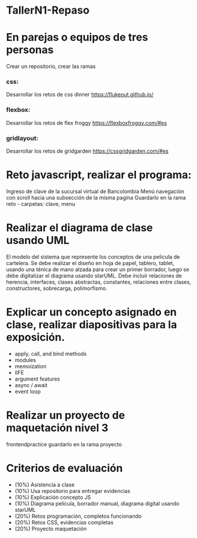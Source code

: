 # TallerN1-Repaso

# En parejas o equipos de tres personas
Crear un repositorio, crear las ramas
### css: 
Desarrollar los retos de css dinner https://flukeout.github.io/
### flexbox: 
Desarrollar los retos de flex froggy https://flexboxfroggy.com/#es
### gridlayout: 
Desarrollar los retos de gridgarden https://cssgridgarden.com/#es

# Reto javascript, realizar el programa:
Ingreso de clave de la sucursal virtual de Bancolombia
Menú navegación con scroll hacia una subsección de la misma pagina
Guardarlo en la rama reto - carpetas: clave, menu


# Realizar el diagrama de clase usando UML 
El modelo del sistema que represente los conceptos de una pelicula de cartelera. Se debe realizar el diseño en hoja de papel, tablero, tablet, usando una ténica de mano alzada para crear un primer borrador, luego se debe digitalizar el diagrama usando starUML. Debe incluir relaciones de herencia, interfaces, clases abstractas, constantes, relaciones entre clases, constructores, sobrecarga, polimorfismo.


# Explicar un concepto asignado en clase, realizar diapositivas para la exposición.

- apply, call, and bind methods
- modules
- memoization
- IIFE
- argument features
- async / await
- event loop

# Realizar un proyecto de maquetación nivel 3 
frontendpractice guardarlo en la rama proyecto


# Criterios de evaluación
- (10%) Asistencia a clase
- (10%) Usa repositorio para entregar evidencias
- (10%) Explicación concepto JS
- (10%) Diagrama película, borrador manual, diagrama digital usando starUML
- (20%) Retos programación, completos funcionando
- (20%) Retos CSS, evidencias completas
- (20%) Proyecto maquetación
